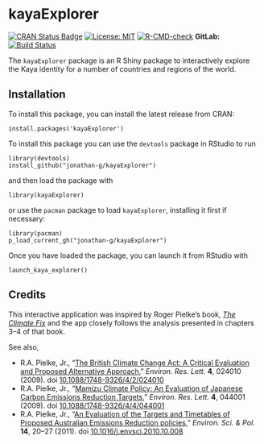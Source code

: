 # kayaExplorer

<!-- badges: start -->

[![CRAN Status
Badge](https://www.r-pkg.org/badges/version-last-release/kayaExplorer)](https://cran.r-project.org/package=kayaExplorer)
[![License:
MIT](https://img.shields.io/badge/License-MIT-yellow.svg)](https://opensource.org/licenses/MIT)
[![R-CMD-check](https://github.com/jonathan-g/kayaExplorer/workflows/R-CMD-check/badge.svg)](https://github.com/jonathan-g/kayaExplorer/actions)
**GitLab:** [![Build
Status](https://gitlab.jgilligan.org/gilligan_teaching/ees_3310/ees_3310_software/kaya-explorer/badges/master/build.svg)](https://gitlab.jgilligan.org/gilligan_teaching/ees_3310/ees_3310_software/kaya-explorer/commits/master)
<!-- badges: end -->

The `kayaExplorer` package is an R Shiny package to interactively
explore the Kaya identity for a number of countries and regions of the
world.

## Installation

To install this package, you can install the latest release from CRAN:

    install.packages('kayaExplorer')

To install this package you can use the `devtools` package in RStudio to
run

    library(devtools)
    install_github("jonathan-g/kayaExplorer")

and then load the package with

    library(kayaExplorer)

or use the `pacman` package to load `kayaExplorer`, installing it first
if necessary:

    library(pacman)
    p_load_current_gh("jonathan-g/kayaExplorer")

Once you have loaded the package, you can launch it from RStudio with

    launch_kaya_explorer()

## Credits

This interactive application was inspired by Roger Pielke’s book, [*The
Climate
Fix*](https://books.google.com/books/about/The_Climate_Fix.html?id=WgcCoYsR41IC)
and the app closely follows the analysis presented in chapters 3–4 of
that book.

See also,

-   R.A. Pielke, Jr., “[The British Climate Change Act: A Critical
    Evaluation and Proposed Alternative
    Approach](https://doi.org/10.1088/1748-9326/4/2/024010),” *Environ.
    Res. Lett.* **4**, 024010 (2009). doi
    [10.1088/1748-9326/4/2/024010](https://doi.org/10.1088/1748-9326/4/2/024010)
-   R.A. Pielke, Jr., “[Mamizu Climate Policy: An Evaluation of Japanese
    Carbon Emissions Reduction
    Targets](https://doi.org/10.1088/1748-9326/4/4/044001),” *Environ.
    Res. Lett.* **4**, 044001 (2009). doi
    [10.1088/1748-9326/4/4/044001](https://doi.org/10.1088/1748-9326/4/4/044001)
-   R.A. Pielke, Jr., “[An Evaluation of the Targets and Timetables of
    Proposed Australian Emissions Reduction
    policies](https://doi.org/10.1016/j.envsci.2010.10.008),” *Environ.
    Sci. & Pol.* **14**, 20–27 (2011). doi
    [10.1016/j.envsci.2010.10.008](https://doi.org/10.1016/j.envsci.2010.10.008)
